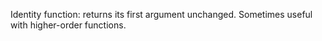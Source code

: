 Identity function: returns its first argument unchanged. Sometimes useful with higher-order functions.
